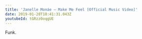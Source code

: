 ```yaml
---
title: 'Janelle Monáe – Make Me Feel [Official Music Video]'
date: 2019-01-28T18:41:31.043Z
youtubeId: tGRzz0oqgUE
---
```

Funk.
